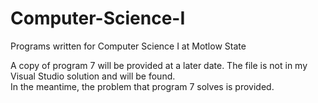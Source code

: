 # Computer-Science-I
Programs written for Computer Science I at Motlow State

A copy of program 7 will be provided at a later date. The file is not in my Visual Studio solution and will be found.  
In the meantime, the problem that program 7 solves is provided.
